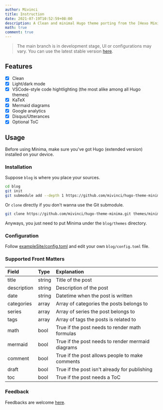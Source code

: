 ```yaml
---
author: Mivinci
title: Instruction
date: 2021-07-19T10:52:59+08:00
description: A Clean and minimal Hugo theme porting from the [Hexo Minima](https://github.com/adisaktijrs/hexo-theme-minima). [Click me](https://h.xjj.pub/) to take a look.
math: true
comment: true
---
```


> The main branch is in development stage, UI or configurations may vary. You can use the latest stable version [here](https://github.com/Mivinci/hugo-theme-minima/releases/tag/v1.1.0).

## Features

- [x] Clean
- [x] Light/dark mode
- [x] VSCode-style code hightlighting (the most alike among all Hugo themes)
- [x] KaTeX
- [x] Mermaid diagrams
- [x] Google analytics
- [x] Disqus/Utterances
- [x] Optional ToC

## Usage

Before using Minima, make sure you've got Hugo (extended version) installed on your device.

### Installation

Suppose `blog` is where you place your sources.

```bash
cd blog
git init
git submodule add --depth 1 https://github.com/mivinci/hugo-theme-minima.git themes/minima
```

Or  `clone` directly if you don't wanna use the Git submodule.

```bash
git clone https://github.com/mivinci/hugo-theme-minima.git themes/minima
```

Anyways, you just need to put Minima under the `blog/themes` directory.

### Configuration

Follow [exampleSite/config.toml](https://github.com/Mivinci/hugo-theme-minima/blob/main/exampleSite/config.toml) and edit your own `blog/config.toml` file.

### Supported Front Matters

| Field       | Type   | Explanation                                            |
|:----------- |:------ |:------------------------------------------------------ |
| title       | string | Title of the post                                      |
| description | string | Description of the post                                |
| date        | string | Datetime when the post is written                      |
| categories  | array  | Array of categories the posts belongs to               |
| series      | array  | Array of series the post belongs to                    |
| tags        | array  | Array of tags the posts is related to                  |
| math        | bool   | True if the post needs to render math formulas         |
| mermaid     | bool   | True if the post needs to render mermaid diagrams      |
| comment     | bool   | True if the post allows people to make comments        |
| draft       | bool   | True if the post isn't already for publishing          |
| toc         | bool   | True if the post needs a ToC                           |

### Feedback

Feedbacks are welcome [here](https://github.com/Mivinci/hugo-theme-minima/issues).
